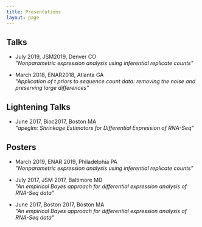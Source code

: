 ```yaml
---
title: Presentations
layout: page
---
```


<h2>Talks</h2>

* July 2019, JSM2019, Denver CO  
*"Nonparametric expression analysis using inferential replicate counts"*

* March 2018, ENAR2018, Atlanta GA  
*"Application of t priors to sequence count data: removing the noise and
preserving large differences"*

<h2>Lightening Talks</h2>

* June 2017, Bioc2017, Boston MA  
*"apeglm: Shrinkage Estimators for Differential Expression of RNA-Seq"*

<h2>Posters</h2>

* March 2019, ENAR 2019, Philadelphia PA  
*"Nonparametric expression analysis using inferential replicate counts"*

* July 2017, JSM 2017, Baltimore MD  
*"An empirical Bayes approach for differential expression analysis of RNA-Seq
data"*

* June 2017, Boston 2017, Boston MA  
*"An empirical Bayes approach for differential expression analysis of RNA-Seq
data"*




